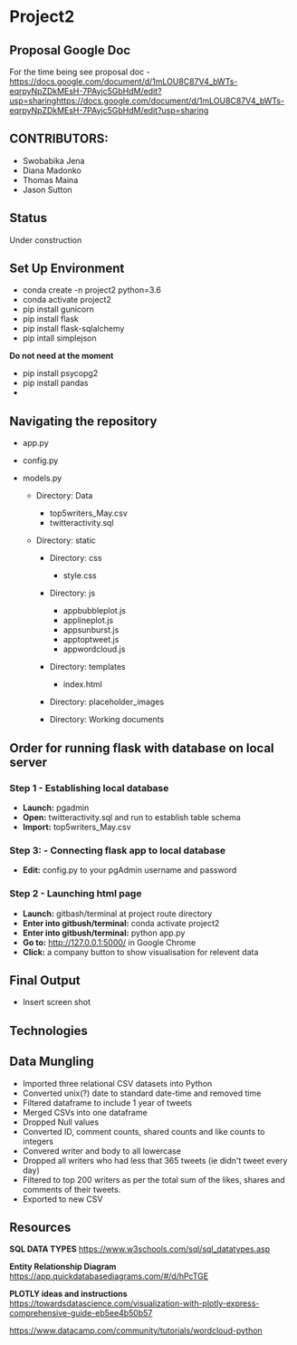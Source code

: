 # Project2

## Proposal Google Doc
For the time being see proposal doc -
https://docs.google.com/document/d/1mLOU8C87V4_bWTs-eqrpyNpZDkMEsH-7PAyjc5GbHdM/edit?usp=sharinghttps://docs.google.com/document/d/1mLOU8C87V4_bWTs-eqrpyNpZDkMEsH-7PAyjc5GbHdM/edit?usp=sharing

## CONTRIBUTORS:
* Swobabika Jena
* Diana Madonko
* Thomas Maina 
* Jason Sutton

## Status
Under construction

## Set Up Environment
* conda create -n project2 python=3.6
* conda activate project2
* pip install gunicorn
* pip install flask
* pip install flask-sqlalchemy
* pip intall simplejson

**Do not need at the moment**
* pip install psycopg2
* pip install pandas
* 

## Navigating the repository
* app.py
* config.py
* models.py

    * Directory: Data
        * top5writers_May.csv
        * twitteractivity.sql
    
    * Directory: static
    
        * Directory: css
            * style.css
            
        * Directory: js
            * appbubbleplot.js
            * applineplot.js
            * appsunburst.js
            * apptoptweet.js
            * appwordcloud.js
            
        * Directory: templates
            * index.html
                
        * Directory: placeholder_images
        * Directory: Working documents

## Order for running flask with database on local server

### Step 1 - Establishing local database
* **Launch:** pgadmin
* **Open:** twitteractivity.sql and run to establish table schema
* **Import:** top5writers_May.csv

### Step 3: - Connecting flask app to local database 
* **Edit:** config.py to your pgAdmin username and password

### Step 2 - Launching html page
* **Launch:** gitbash/terminal at project route directory
* **Enter into gitbush/terminal:** conda activate project2
* **Enter into gitbush/terminal:** python app.py
* **Go to:** http://127.0.0.1:5000/ in Google Chrome
* **Click:** a company button to show visualisation for relevent data

## Final Output
* Insert screen shot


## Technologies

## Data Mungling
* Imported three relational CSV datasets into Python
* Converted unix(?) date to standard date-time and removed time
* Filtered dataframe to include 1 year of tweets
* Merged CSVs into one dataframe
* Dropped Null values
* Converted ID, comment counts, shared counts and like counts to integers
* Convered writer and body to all lowercase
* Dropped all writers who had less that 365 tweets (ie didn't tweet every day)
* Filtered to top 200 writers as per the total sum of the likes, shares and comments of their tweets. 
* Exported to new CSV


## Resources
**SQL DATA TYPES**
https://www.w3schools.com/sql/sql_datatypes.asp

**Entity Relationship Diagram**
https://app.quickdatabasediagrams.com/#/d/hPcTGE

**PLOTLY ideas and instructions**
https://towardsdatascience.com/visualization-with-plotly-express-comprehensive-guide-eb5ee4b50b57

https://www.datacamp.com/community/tutorials/wordcloud-python
